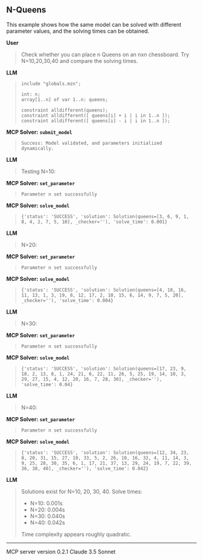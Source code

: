 ## N-Queens 

This example shows how the same model can be solved with different parameter values, and the solving times can be obtained.

**User**

> Check whether you can place n Queens on an nxn chessboard. Try N=10,20,30,40 and compare the solving times.

**LLM**

> ```minizinc
> include "globals.mzn";
> 
> int: n; 
> array[1..n] of var 1..n: queens;
> 
> constraint alldifferent(queens);
> constraint alldifferent([ queens[i] + i | i in 1..n ]);  
> constraint alldifferent([ queens[i] - i | i in 1..n ]);
> ```

**MCP Solver:** **`submit_model`**

> `Success: Model validated, and parameters initialized dynamically.`

**LLM**

> Testing N=10:

**MCP Solver:** **`set_parameter`**

> `Parameter n set successfully`

**MCP Solver:** **`solve_model`**  

> `{'status': 'SUCCESS', 'solution': Solution(queens=[3, 6, 9, 1, 8, 4, 2, 7, 5, 10], _checker=''), 'solve_time': 0.001}`

**LLM**

> N=20:

**MCP Solver:** **`set_parameter`**

> `Parameter n set successfully`

**MCP Solver:** **`solve_model`**

> `{'status': 'SUCCESS', 'solution': Solution(queens=[4, 18, 16, 11, 13, 1, 3, 19, 8, 12, 17, 2, 10, 15, 6, 14, 9, 7, 5, 20], _checker=''), 'solve_time': 0.004}`  

**LLM**

> N=30:

**MCP Solver:** **`set_parameter`**

> `Parameter n set successfully`

**MCP Solver:** **`solve_model`**

> `{'status': 'SUCCESS', 'solution': Solution(queens=[17, 23, 9, 18, 2, 13, 8, 1, 24, 21, 6, 22, 11, 26, 5, 25, 19, 14, 10, 3, 29, 27, 15, 4, 12, 20, 16, 7, 28, 30], _checker=''), 'solve_time': 0.04}`

**LLM** 

> N=40:

**MCP Solver:** **`set_parameter`**

> `Parameter n set successfully`

**MCP Solver:** **`solve_model`**  

> `{'status': 'SUCCESS', 'solution': Solution(queens=[12, 34, 23, 8, 20, 31, 15, 27, 18, 33, 5, 2, 26, 10, 16, 32, 4, 11, 14, 3, 9, 25, 28, 30, 35, 6, 1, 17, 21, 37, 13, 29, 24, 19, 7, 22, 39, 36, 38, 40], _checker=''), 'solve_time': 0.042}`

**LLM**

> Solutions exist for N=10, 20, 30, 40. Solve times:
>
> - N=10: 0.001s 
> - N=20: 0.004s
> - N=30: 0.040s
> - N=40: 0.042s
>
> Time complexity appears roughly quadratic.
>
------
MCP server version 0.2.1
Claude 3.5 Sonnet